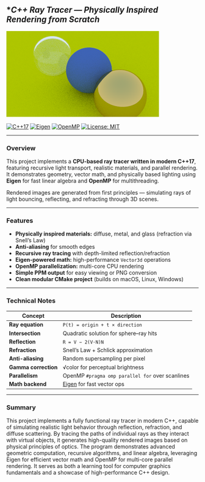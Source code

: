 ##  **C++ Ray Tracer — *Physically Inspired Rendering from Scratch**

![Rendered Photo](https://github.com/jpf905/Ray-Tracer-CPP/blob/main/images/output.png)

[![C++17](https://img.shields.io/badge/C%2B%2B-17-blue.svg)](https://en.cppreference.com/w/cpp/17)
[![Eigen](https://img.shields.io/badge/Math-Eigen-orange.svg)](https://eigen.tuxfamily.org)
[![OpenMP](https://img.shields.io/badge/Parallel-OpenMP-green.svg)](https://www.openmp.org/)
[![License: MIT](https://img.shields.io/badge/License-MIT-yellow.svg)](LICENSE)

---

### **Overview**
This project implements a **CPU-based ray tracer written in modern C++17**, featuring recursive light transport, realistic materials, and parallel rendering.  
It demonstrates geometry, vector math, and physically based lighting using **Eigen** for fast linear algebra and **OpenMP** for multithreading.

Rendered images are generated from first principles — simulating rays of light bouncing, reflecting, and refracting through 3D scenes.

---

### **Features**
*	**Physically inspired materials:** diffuse, metal, and glass (refraction via Snell’s Law)
*	 **Anti-aliasing** for smooth edges  
*	**Recursive ray tracing** with depth-limited reflection/refraction  
*	**Eigen-powered math:** high-performance `Vector3d` operations  
*	**OpenMP parallelization:** multi-core CPU rendering  
*	**Simple PPM output** for easy viewing or PNG conversion  
*	**Clean modular CMake project** (builds on macOS, Linux, Windows)

---

### **Technical Notes**

| Concept | Description |
|----------|-------------|
| **Ray equation** | `P(t) = origin + t × direction` |
| **Intersection** | Quadratic solution for sphere–ray hits |
| **Reflection** | `R = V − 2(V·N)N` |
| **Refraction** | Snell’s Law + Schlick approximation |
| **Anti-aliasing** | Random supersampling per pixel |
| **Gamma correction** | √color for perceptual brightness |
| **Parallelism** | OpenMP `#pragma omp parallel for` over scanlines |
| **Math backend** | [Eigen](https://eigen.tuxfamily.org) for fast vector ops |

---

### **Summary**
This project implements a fully functional ray tracer in modern C++, capable of simulating realistic light behavior through reflection, refraction, and diffuse scattering. By tracing the paths of individual rays as they interact with virtual objects, it generates high-quality rendered images based on physical principles of optics. The program demonstrates advanced geometric computation, recursive algorithms, and linear algebra, leveraging Eigen for efficient vector math and OpenMP for multi-core parallel rendering. It serves as both a learning tool for computer graphics fundamentals and a showcase of high-performance C++ design.